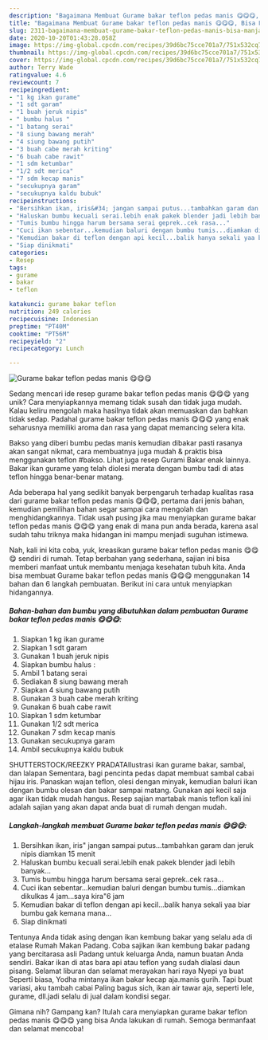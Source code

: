```yaml
---
description: "Bagaimana Membuat Gurame bakar teflon pedas manis 😋😋😋, Bisa Manjain Lidah"
title: "Bagaimana Membuat Gurame bakar teflon pedas manis 😋😋😋, Bisa Manjain Lidah"
slug: 2311-bagaimana-membuat-gurame-bakar-teflon-pedas-manis-bisa-manjain-lidah
date: 2020-10-20T01:43:28.058Z
image: https://img-global.cpcdn.com/recipes/39d6bc75cce701a7/751x532cq70/gurame-bakar-teflon-pedas-manis-😋😋😋-foto-resep-utama.jpg
thumbnail: https://img-global.cpcdn.com/recipes/39d6bc75cce701a7/751x532cq70/gurame-bakar-teflon-pedas-manis-😋😋😋-foto-resep-utama.jpg
cover: https://img-global.cpcdn.com/recipes/39d6bc75cce701a7/751x532cq70/gurame-bakar-teflon-pedas-manis-😋😋😋-foto-resep-utama.jpg
author: Terry Wade
ratingvalue: 4.6
reviewcount: 7
recipeingredient:
- "1 kg ikan gurame"
- "1 sdt garam"
- "1 buah jeruk nipis"
- " bumbu halus "
- "1 batang serai"
- "8 siung bawang merah"
- "4 siung bawang putih"
- "3 buah cabe merah kriting"
- "6 buah cabe rawit"
- "1 sdm ketumbar"
- "1/2 sdt merica"
- "7 sdm kecap manis"
- "secukupnya garam"
- "secukupnya kaldu bubuk"
recipeinstructions:
- "Bersihkan ikan, iris&#34; jangan sampai putus...tambahkan garam dan jeruk nipis diamkan 15 menit"
- "Haluskan bumbu kecuali serai.lebih enak pakek blender jadi lebih banyak..."
- "Tumis bumbu hingga harum bersama serai geprek..cek rasa..."
- "Cuci ikan sebentar...kemudian baluri dengan bumbu tumis...diamkan dikulkas 4 jam...saya kira&#34;6 jam"
- "Kemudian bakar di teflon dengan api kecil...balik hanya sekali yaa biar bumbu gak kemana mana..."
- "Siap dinikmati"
categories:
- Resep
tags:
- gurame
- bakar
- teflon

katakunci: gurame bakar teflon 
nutrition: 249 calories
recipecuisine: Indonesian
preptime: "PT40M"
cooktime: "PT56M"
recipeyield: "2"
recipecategory: Lunch

---
```



![Gurame bakar teflon pedas manis 😋😋😋](https://img-global.cpcdn.com/recipes/39d6bc75cce701a7/751x532cq70/gurame-bakar-teflon-pedas-manis-😋😋😋-foto-resep-utama.jpg)

Sedang mencari ide resep gurame bakar teflon pedas manis 😋😋😋 yang unik? Cara menyiapkannya memang tidak susah dan tidak juga mudah. Kalau keliru mengolah maka hasilnya tidak akan memuaskan dan bahkan tidak sedap. Padahal gurame bakar teflon pedas manis 😋😋😋 yang enak seharusnya memiliki aroma dan rasa yang dapat memancing selera kita.

Bakso yang diberi bumbu pedas manis kemudian dibakar pasti rasanya akan sangat nikmat, cara membuatnya juga mudah &amp; praktis bisa menggunakan teflon #bakso. Lihat juga resep Gurami Bakar enak lainnya. Bakar ikan gurame yang telah diolesi merata dengan bumbu tadi di atas teflon hingga benar-benar matang.

Ada beberapa hal yang sedikit banyak berpengaruh terhadap kualitas rasa dari gurame bakar teflon pedas manis 😋😋😋, pertama dari jenis bahan, kemudian pemilihan bahan segar sampai cara mengolah dan menghidangkannya. Tidak usah pusing jika mau menyiapkan gurame bakar teflon pedas manis 😋😋😋 yang enak di mana pun anda berada, karena asal sudah tahu triknya maka hidangan ini mampu menjadi suguhan istimewa.


Nah, kali ini kita coba, yuk, kreasikan gurame bakar teflon pedas manis 😋😋😋 sendiri di rumah. Tetap berbahan yang sederhana, sajian ini bisa memberi manfaat untuk membantu menjaga kesehatan tubuh kita. Anda bisa membuat Gurame bakar teflon pedas manis 😋😋😋 menggunakan 14 bahan dan 6 langkah pembuatan. Berikut ini cara untuk menyiapkan hidangannya.

<!--inarticleads1-->

##### Bahan-bahan dan bumbu yang dibutuhkan dalam pembuatan Gurame bakar teflon pedas manis 😋😋😋:

1. Siapkan 1 kg ikan gurame
1. Siapkan 1 sdt garam
1. Gunakan 1 buah jeruk nipis
1. Siapkan  bumbu halus :
1. Ambil 1 batang serai
1. Sediakan 8 siung bawang merah
1. Siapkan 4 siung bawang putih
1. Gunakan 3 buah cabe merah kriting
1. Gunakan 6 buah cabe rawit
1. Siapkan 1 sdm ketumbar
1. Gunakan 1/2 sdt merica
1. Gunakan 7 sdm kecap manis
1. Gunakan secukupnya garam
1. Ambil secukupnya kaldu bubuk


SHUTTERSTOCK/REEZKY PRADATAIlustrasi ikan gurame bakar, sambal, dan lalapan Sementara, bagi pencinta pedas dapat membuat sambal cabai hijau iris. Panaskan wajan teflon, olesi dengan minyak, kemudian baluri ikan dengan bumbu olesan dan bakar sampai matang. Gunakan api kecil saja agar ikan tidak mudah hangus. Resep sajian martabak manis teflon kali ini adalah sajian yang akan dapat anda buat di rumah dengan mudah. 

<!--inarticleads2-->

##### Langkah-langkah membuat Gurame bakar teflon pedas manis 😋😋😋:

1. Bersihkan ikan, iris&#34; jangan sampai putus...tambahkan garam dan jeruk nipis diamkan 15 menit
1. Haluskan bumbu kecuali serai.lebih enak pakek blender jadi lebih banyak...
1. Tumis bumbu hingga harum bersama serai geprek..cek rasa...
1. Cuci ikan sebentar...kemudian baluri dengan bumbu tumis...diamkan dikulkas 4 jam...saya kira&#34;6 jam
1. Kemudian bakar di teflon dengan api kecil...balik hanya sekali yaa biar bumbu gak kemana mana...
1. Siap dinikmati


Tentunya Anda tidak asing dengan ikan kembung bakar yang selalu ada di etalase Rumah Makan Padang. Coba sajikan ikan kembung bakar padang yang bercitarasa asli Padang untuk keluarga Anda, namun buatan Anda sendiri. Bakar ikan di atas bara api atau teflon yang sudah dialasi daun pisang. Selamat liburan dan selamat merayakan hari raya Nyepi ya buat Seperti biasa, Yodha mintanya ikan bakar kecap aja.manis gurih. Tapi buat variasi, aku tambah cabai Paling bagus sich, ikan air tawar aja, seperti lele, gurame, dll.jadi selalu di jual dalam kondisi segar. 

Gimana nih? Gampang kan? Itulah cara menyiapkan gurame bakar teflon pedas manis 😋😋😋 yang bisa Anda lakukan di rumah. Semoga bermanfaat dan selamat mencoba!
